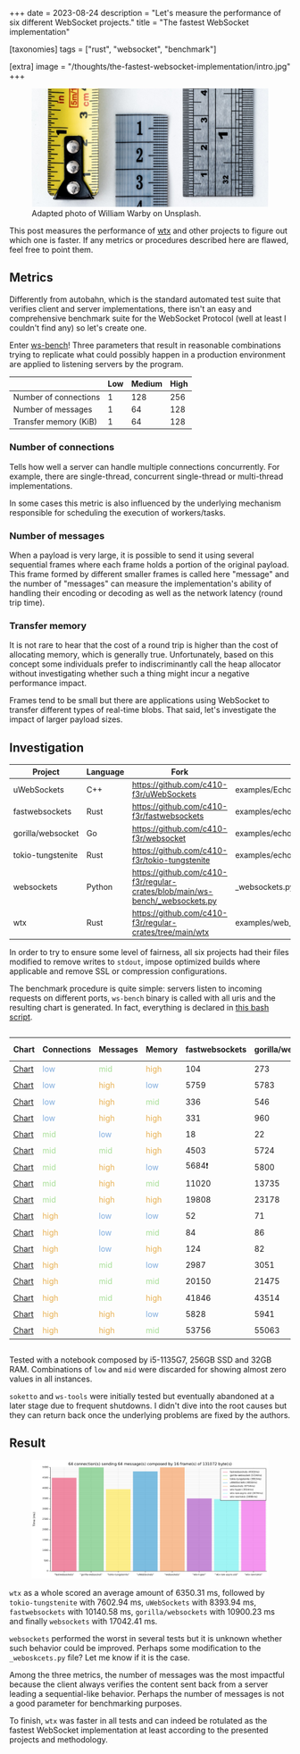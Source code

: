+++
date = 2023-08-24
description = "Let's measure the performance of six different WebSocket projects."
title = "The fastest WebSocket implementation"

[taxonomies]
tags = ["rust", "websocket", "benchmark"]

[extra]
image = "/thoughts/the-fastest-websocket-implementation/intro.jpg"
+++

<figure class="image">
  <img src="/thoughts/the-fastest-websocket-implementation/intro.jpg" alt="Introduction">
  <figcaption>Adapted photo of William Warby on Unsplash.</figcaption>
</figure>

This post measures the performance of [wtx](https://github.com/c410-f3r/regular-crates/tree/main/wtx) and other projects to figure out which one is faster. If any metrics or procedures described here are flawed, feel free to point them.

## Metrics

Differently from autobahn, which is the standard automated test suite that verifies client and server implementations, there isn't an easy and comprehensive benchmark suite for the WebSocket Protocol (well at least I couldn't find any) so let's create one.

Enter [ws-bench](https://github.com/c410-f3r/regular-crates/tree/main/ws-bench)! Three parameters that result in reasonable combinations trying to replicate what could possibly happen in a production environment are applied to listening servers by the program.

||Low|Medium|High|
|---|---|---|---|
|Number of connections|1|128|256|
|Number of messages|1|64|128|
|Transfer memory (KiB)|1|64|128|

### Number of connections

Tells how well a server can handle multiple connections concurrently. For example, there are single-thread, concurrent single-thread or multi-thread implementations.

In some cases this metric is also influenced by the underlying mechanism responsible for scheduling the execution of workers/tasks.

### Number of messages

When a payload is very large, it is possible to send it using several sequential frames where each frame holds a portion of the original payload. This frame formed by different smaller frames is called here "message" and the number of "messages" can measure the implementation's ability of handling their encoding or decoding as well as the network latency (round trip time).

### Transfer memory

It is not rare to hear that the cost of a round trip is higher than the cost of allocating memory, which is generally true. Unfortunately, based on this concept some individuals prefer to indiscriminantly call the heap allocator without investigating whether such a thing might incur a negative performance impact.

Frames tend to be small but there are applications using WebSocket to transfer different types of real-time blobs. That said, let's investigate the impact of larger payload sizes. 

## Investigation

|Project|Language|Fork|Application|
|---|---|---|---|
|uWebSockets|C++|<a href="https://github.com/c410-f3r/uWebSockets">https://github.com/c410-f3r/uWebSockets</a>|examples/EchoServer.cpp|
|fastwebsockets|Rust|<a href="https://github.com/c410-f3r/fastwebsockets">https://github.com/c410-f3r/fastwebsockets</a>|examples/echo_server.rs|
|gorilla/websocket|Go|<a href="https://github.com/c410-f3r/websocket">https://github.com/c410-f3r/websocket</a>|examples/echo/server.go|
|tokio-tungstenite|Rust|<a href="https://github.com/c410-f3r/tokio-tungstenite">https://github.com/c410-f3r/tokio-tungstenite</a>|examples/echo-server.rs|
|websockets|Python|<a href="https://github.com/c410-f3r/regular-crates/blob/main/ws-bench/_websockets.py">https://github.com/c410-f3r/regular-crates/blob/main/ws-bench/_websockets.py</a>|_websockets.py|
|wtx|Rust|<a href="https://github.com/c410-f3r/regular-crates/tree/main/wtx">https://github.com/c410-f3r/regular-crates/tree/main/wtx</a>|examples/web_socket_echo_server_raw_tokio.rs|

In order to try to ensure some level of fairness, all six projects had their files modified to remove writes to `stdout`, impose optimized builds where applicable and remove SSL or compression configurations. 

The benchmark procedure is quite simple: servers listen to incoming requests on different ports, `ws-bench` binary is called with all uris and the resulting chart is generated. In fact, everything is declared in [this bash script](https://github.com/c410-f3r/regular-crates/blob/main/.scripts/ws-bench.sh).

<div style="overflow-x: scroll;">

|Chart|Connections|Messages|Memory|fastwebsockets|gorilla/websockets|tokio_tungstenite|uWebsockets|websockets|wtx_hyper|wtx-_raw_async_std|wtx_raw_tokio|
|---|---|---|---|---|---|---|---|---|---|---|---|
|<a href="/thoughts/the-fastest-websocket-implementation/low-mid-high.png">Chart</a>|<font color="#7facde">low</font>|<font color="#a6de95">mid</font>|<font color="#e7af4f">high</font>|104|273|102|88|232|64❗|67|65|
|<a href="/thoughts/the-fastest-websocket-implementation/low-high-low.png">Chart</a>|<font color="#7facde">low</font>|<font color="#e7af4f">high</font>|<font color="#7facde">low</font>|5759|5783|5784|5760|5728❗|5802|5764|5736|
|<a href="/thoughts/the-fastest-websocket-implementation/low-high-mid.png">Chart</a>|<font color="#7facde">low</font>|<font color="#e7af4f">high</font>|<font color="#a6de95">mid</font>|336|546|235|192|526|160|163|159❗|
|<a href="/thoughts/the-fastest-websocket-implementation/low-high-high.png">Chart</a>|<font color="#7facde">low</font>|<font color="#e7af4f">high</font>|<font color="#e7af4f">high</font>|331|960|360|325|725|250|282|249❗|
|<a href="/thoughts/the-fastest-websocket-implementation/mid-low-high.png">Chart</a>|<font color="#a6de95">mid</font>|<font color="#7facde">low</font>|<font color="#e7af4f">high</font>|18|22|18|15|31|14|12❗|13|
|<a href="/thoughts/the-fastest-websocket-implementation/mid-mid-high.png">Chart</a>|<font color="#a6de95">mid</font>|<font color="#a6de95">mid</font>|<font color="#e7af4f">high</font>|4503|5724|3959|4816|9754|3514|3474❗|3498|
|<a href="/thoughts/the-fastest-websocket-implementation/mid-high-low.png">Chart</a>|<font color="#a6de95">mid</font>|<font color="#e7af4f">high</font>|<font color="#7facde">low</font>|5684❗|5800|5721|5687|6681|5689|5764|5684❗|
|<a href="/thoughts/the-fastest-websocket-implementation/mid-high-mid.png">Chart</a>|<font color="#a6de95">mid</font>|<font color="#e7af4f">high</font>|<font color="#a6de95">mid</font>|11020|13735|8365|9072|19874|6937|6895❗|6933|
|<a href="/thoughts/the-fastest-websocket-implementation/mid-high-high.png">Chart</a>|<font color="#a6de95">mid</font>|<font color="#e7af4f">high</font>|<font color="#e7af4f">high</font>|19808|23178|15471|19821|38327|13759|13693❗|13749|
|<a href="/thoughts/the-fastest-websocket-implementation/high-low-low.png">Chart</a>|<font color="#e7af4f">high</font>|<font color="#7facde">low</font>|<font color="#7facde">low</font>|52|71|98|46|1053|52|41❗|88|
|<a href="/thoughts/the-fastest-websocket-implementation/high-low-mid.png">Chart</a>|<font color="#e7af4f">high</font>|<font color="#7facde">low</font>|<font color="#a6de95">mid</font>|84|86|74|51|1043|60|50|48❗|
|<a href="/thoughts/the-fastest-websocket-implementation/high-low-high.png">Chart</a>|<font color="#e7af4f">high</font>|<font color="#7facde">low</font>|<font color="#e7af4f">high</font>|124|82|78|57|1059|55|54❗|58|
|<a href="/thoughts/the-fastest-websocket-implementation/high-mid-low.png">Chart</a>|<font color="#e7af4f">high</font>|<font color="#a6de95">mid</font>|<font color="#7facde">low</font>|2987|3051|3027|2955|5071|2981|3000|2942❗|
|<a href="/thoughts/the-fastest-websocket-implementation/high-mid-mid.png">Chart</a>|<font color="#e7af4f">high</font>|<font color="#a6de95">mid</font>|<font color="#a6de95">mid</font>|20150|21475|14593|18931|41368|11172|10987❗|11268|
|<a href="/thoughts/the-fastest-websocket-implementation/high-mid-high.png">Chart</a>|<font color="#e7af4f">high</font>|<font color="#a6de95">mid</font>|<font color="#e7af4f">high</font>|41846|43514|20706|21779|41091|16118|15555|15524❗|
|<a href="/thoughts/the-fastest-websocket-implementation/high-high-low.png">Chart</a>|<font color="#e7af4f">high</font>|<font color="#e7af4f">high</font>|<font color="#7facde">low</font>|5828|5941|5830|5790|9400|5778❗|5877|5808|
|<a href="/thoughts/the-fastest-websocket-implementation/high-high-mid.png">Chart</a>|<font color="#e7af4f">high</font>|<font color="#e7af4f">high</font>|<font color="#a6de95">mid</font>|53756|55063|44829|47312|107758|36628|34333❗|37000|

</div>

Tested with a notebook composed by i5-1135G7, 256GB SSD and 32GB RAM. Combinations of `low` and `mid` were discarded for showing almost zero values in all instances.

`soketto` and `ws-tools` were initially tested but eventually abandoned at a later stage due to frequent shutdowns. I didn't dive into the root causes but they can return back once the underlying problems are fixed by the authors.

## Result

<figure class="image">
  <img src="/thoughts/the-fastest-websocket-implementation/mid-mid-high.png" alt="Introduction">
</figure>

`wtx` as a whole scored an average amount of 6350.31 ms, followed by `tokio-tungstenite` with 7602.94 ms, `uWebSockets` with 8393.94 ms, `fastwebsockets` with 10140.58 ms, `gorilla/websockets` with 10900.23 ms and finally `websockets` with 17042.41 ms.

`websockets` performed the worst in several tests but it is unknown whether such behavior could be improved. Perhaps some modification to the `_weboskcets.py` file? Let me know if it is the case.

Among the three metrics, the number of messages was the most impactful because the client always verifies the content sent back from a server leading a sequential-like behavior. Perhaps the number of messages is not a good parameter for benchmarking purposes.

To finish, `wtx` was faster in all tests and can indeed be rotulated as the fastest WebSocket implementation at least according to the presented projects and methodology.
